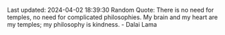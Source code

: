 Last updated: 2024-04-02 18:39:30
Random Quote: There is no need for temples, no need for complicated philosophies. My brain and my heart are my temples; my philosophy is kindness. - Dalai Lama
